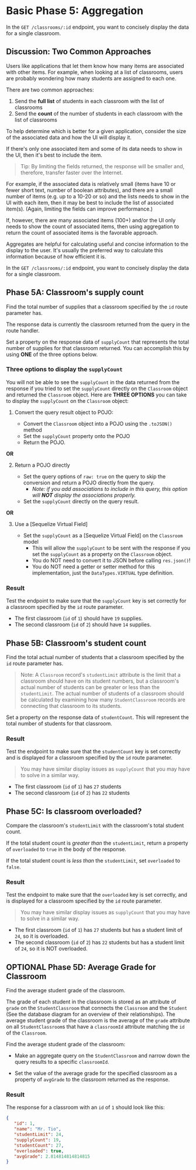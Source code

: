 # Basic Phase 5: Aggregation

In the `GET /classrooms/:id` endpoint, you want to concisely display the data
for a single classroom.

## Discussion: Two Common Approaches

Users like applications that let them know how many items are associated with
other items. For example, when looking at a list of classrooms, users are
probably wondering how many students are assigned to each one.

There are two common approaches:

1. Send the **full list** of students in each classroom with the list of
   classrooms
2. Send the **count** of the number of students in each classroom with the list
   of classrooms

To help determine which is better for a given application, consider the size of
the associated data and how the UI will display it.

If there's only one associated item and some of its data needs to show in the
UI, then it's best to include the item.

> Tip: By limiting the fields returned, the response will be smaller and,
> therefore, transfer faster over the Internet.

For example, if the associated data is relatively small (items have 10 or fewer
short text, number of boolean attributes), and there are a small number of items
(e.g. up to a 10-20 or so) and the lists needs to show in the UI with each item,
then it may be best to include the list of associated item(s). (Again, limiting
the fields can improve performance.)

If, however, there are many associated items (100+) and/or the UI only needs to
show the count of associated items, then using aggregation to return the count
of associated items is the favorable approach.

Aggregates are helpful for calculating useful and concise information to the
display to the user. It's usually the preferred way to calculate this
information because of how efficient it is.

In the `GET /classrooms/:id` endpoint, you want to concisely display the data
for a single classroom.

## Phase 5A: Classroom's supply count

Find the total number of supplies that a classroom specified by the `id` route
parameter has.

The response data is currently the classroom returned from the query in the
route handler.

Set a property on the response data of `supplyCount` that represents the total
number of supplies for that classroom returned. You can accomplish this by using
**ONE** of the three options below.

### Three options to display the `supplyCount`

You will not be able to see the `supplyCount` in the data returned from the
response if you tried to set the `supplyCount` directly on the `Classroom`
object and returned the `Classroom` object. Here are **THREE OPTIONS** you can
take to display the `supplyCount` on the `Classroom` object:

1) Convert the query result object to POJO:

   - Convert the `Classroom` object into a POJO using the `.toJSON()` method
   - Set the `supplyCount` property onto the POJO 
   - Return the POJO.

**OR**

2) Return a POJO directly

   - Set the query options of `raw: true` on the query to skip the conversion and
   return a POJO directly from the query. 
      - *Note: if you add associations to include in this query, this option
        will **NOT** display the associations properly.* 
   - Set the `supplyCount` directly on the query result.

**OR**

3) Use a [Sequelize Virtual Field]

   - Set the `supplyCount` as a [Sequelize Virtual Field] on the `Classroom`
     model
      - This will allow the `supplyCount` to be sent with the response if you
   set the `supplyCount` as a property on the `Classroom` object. 
      - You do NOT need to convert it to JSON before calling `res.json()`! 
      - You do NOT need a getter or setter method for this implementation, just
      the `DataTypes.VIRTUAL` type definition.

### Result

Test the endpoint to make sure that the `supplyCount` key is set correctly for
a classroom specified by the `id` route parameter.

- The first classroom (`id` of `1`) should have `19` supplies.
- The second classroom (`id` of `2`) should have `14` supplies.

## Phase 5B: Classroom's student count

Find the total actual number of students that a classroom specified by the `id`
route parameter has.

> Note: A `Classroom` record's `studentLimit` attribute is the limit that a
> classroom should have on its student numbers, but a classroom's actual number
> of students can be greater or less than the `studentLimit`. The actual number
> of students of a classroom should be calculated by examining how many
> `StudentClassroom` records are connecting that classroom to its students.

Set a property on the response data of `studentCount`. This will represent the
total number of students for that classroom.

### Result

Test the endpoint to make sure that the `studentCount` key is set correctly and
is displayed for a classroom specified by the `id` route parameter.

> You may have similar display issues as `supplyCount` that you may have to
solve in a similar way.

- The first classroom (`id` of `1`) has `27` students  
- The second classroom (`id` of `2`) has `22` students

## Phase 5C: Is classroom overloaded?

Compare the classroom's `studentLimit` with the classroom's total student count.

If the total student count is *greater than* the `studentLimit`, return a
property of `overloaded` to `true` in the body of the response. 

If the total student count is *less than* the `studentLimit`, set `overloaded`
to `false`.

### Result

Test the endpoint to make sure that the `overloaded` key is set correctly, and
is displayed for a classroom specified by the `id` route parameter.

> You may have similar display issues as `supplyCount` that you may have to
solve in a similar way.

- The first classroom (`id` of `1`) has `27` students but has a student limit of
`24`, so it is overloaded.
- The second classroom (`id` of `2`) has `22` students but has a student limit
of `24`, so it is NOT overloaded.

## OPTIONAL Phase 5D: Average Grade for Classroom

Find the average student grade of the classroom. 

The grade of each student in the classroom is stored as an attribute of `grade`
on the `StudentClassroom` that connects the `Classroom` and the `Student` (See
the database diagram for an overview of their relationships). The average
student grade of the classroom is the average of the `grade` attribute on all
`StudentClassroom`s that have a `classroomId` attribute matching the `id` of the
`Classroom`.

Find the average student grade of the classroom:  

- Make an aggregate query on the `StudentClassroom` and narrow down the query
results to a specific `classroomId`.   
  
- Set the value of the average grade for the specified classroom
as a property of `avgGrade` to the classroom returned as the response.

### Result

The response for a classroom with an `id` of `1` should look like this:

```json
{
   "id": 1,
   "name": "Mr. Tio",
   "studentLimit": 24,
   "supplyCount": 19,
   "studentCount": 27,
   "overloaded": true,
   "avgGrade": 2.814814814814815
}
```

[Sequelize Virtual Fields]: https://sequelize.org/master/manual/getters-setters-virtuals.html#virtual-fields
